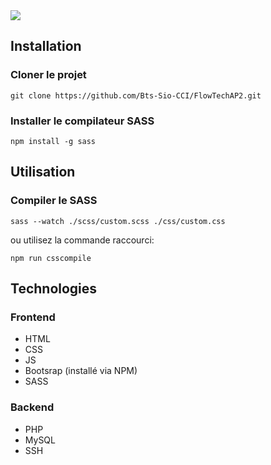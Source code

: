 <img src="https://i.imgur.com/2wOMYmo.gif" />

## Installation

### Cloner le projet

```shell
git clone https://github.com/Bts-Sio-CCI/FlowTechAP2.git
```

### Installer le compilateur SASS

```shell
npm install -g sass
```

## Utilisation

### Compiler le SASS

```shell
sass --watch ./scss/custom.scss ./css/custom.css
```

ou utilisez la commande raccourci:

```shell
npm run csscompile
```

## Technologies

### Frontend

-   HTML
-   CSS
-   JS
-   Bootsrap (installé via NPM)
-   SASS

### Backend

-   PHP
-   MySQL
-   SSH
